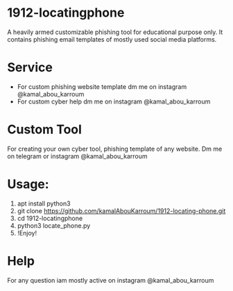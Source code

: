 # 1912-locatingphone
A heavily armed customizable phishing tool for educational purpose only. It contains phishing email templates of mostly used social media platforms.




# Service
* For custom phishing website template dm me on instagram @kamal_abou_karroum
* For custom cyber help dm me on instagram @kamal_abou_karroum


# Custom Tool
For creating your own cyber tool, phishing template of any website. Dm me on telegram or instagram @kamal_abou_karroum



# Usage:
1. apt install python3
2. git clone https://github.com/kamalAbouKarroum/1912-locating-phone.git
3. cd 1912-locatingphone
4. python3 locate_phone.py
5. !Enjoy!



# Help
For any question iam mostly active on instagram @kamal_abou_karroum

